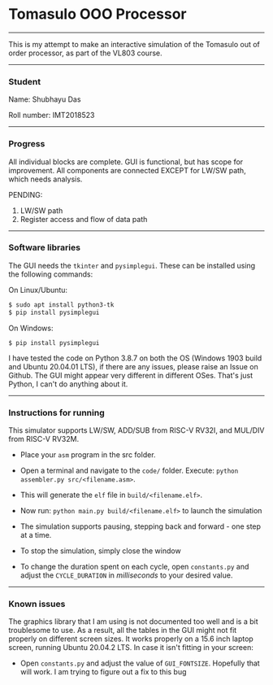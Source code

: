 # Tomasulo OOO Processor
-------------------------

This is my attempt to make an interactive simulation of the Tomasulo out of order processor, as part of the VL803 course.

-------------------
### Student
Name: Shubhayu Das

Roll number: IMT2018523

-----------------------------

### Progress
All individual blocks are complete. GUI is functional, but has scope for improvement. All components are connected EXCEPT for LW/SW path, which needs analysis.

PENDING:
1. LW/SW path
2. Register access and flow of data path

------------------------------

### Software libraries

The GUI needs the ```tkinter``` and ```pysimplegui```. These can be installed using the following commands:

On Linux/Ubuntu:
```bash
$ sudo apt install python3-tk
$ pip install pysimplegui
```

On Windows:
```
$ pip install pysimplegui
```

I have tested the code on Python 3.8.7 on both the OS (Windows 1903 build and Ubuntu 20.04.01 LTS), if there are any issues, please raise an Issue on Github. The GUI might appear very different in different OSes. That's just Python, I can't do anything about it.

--------------------

### Instructions for running

This simulator supports LW/SW, ADD/SUB from RISC-V RV32I, and MUL/DIV from RISC-V RV32M. 

- Place your ```asm``` program in the src folder.
- Open a terminal and navigate to the ```code/``` folder. Execute: ```python assembler.py src/<filename.asm>```.
- This will generate the ```elf``` file in ```build/<filename.elf>```.
- Now run: ```python main.py build/<filename.elf>``` to launch the simulation
- The simulation supports pausing, stepping back and forward - one step at a time.
- To stop the simulation, simply close the window

- To change the duration spent on each cycle, open ```constants.py``` and adjust the ```CYCLE_DURATION``` in *milliseconds* to your desired value.

-----

### Known issues

The graphics library that I am using is not documented too well and is a bit troublesome to use. As a result, all the tables in the GUI might not fit properly on different screen sizes. It works properly on a 15.6 inch laptop screen, running Ubuntu 20.04.2 LTS. In case it isn't fitting in your screen:

- Open ```constants.py``` and adjust the value of ```GUI_FONTSIZE```. Hopefully that will work. I am trying to figure out a fix to this bug